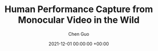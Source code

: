 ---
layout: post
title:  "Human Performance Capture from Monocular Video in the Wild"
date:   2021-12-01 00:00:00 +00:00
image: https://ait.ethz.ch/assets/projects/human-performance-capture/teaser.gif
categories: research
author: "Chen Guo"
authors: "Chen Guo, <strong>Xu Chen</strong>, Jie Song, Otmar Hilliges"
venue: "International Conference on 3D Vision (3DV)"
paper: https://files.ait.ethz.ch/projects/human-performance-capture/paper.pdf
code: https://github.com/MoyGcc/hpcwild
video: https://youtu.be/5M7Ytnxmhd4
conference_url: https://3dv2021.surrey.ac.uk/
---